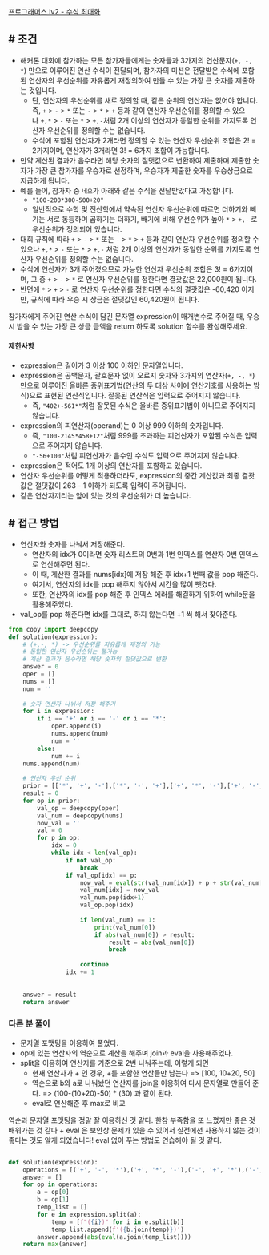 

[프로그래머스 lv2 - 수식 최대화](https://school.programmers.co.kr/learn/courses/30/lessons/67257#)



## # 조건

- 해커톤 대회에 참가하는 모든 참가자들에게는 숫자들과 3가지의 연산문자(`+, -, *`) 만으로 이루어진 연산 수식이 전달되며, 참가자의 미션은 전달받은 수식에 포함된 연산자의 우선순위를 자유롭게 재정의하여 만들 수 있는 가장 큰 숫자를 제출하는 것입니다.  
	- 단, 연산자의 우선순위를 새로 정의할 때, 같은 순위의 연산자는 없어야 합니다. 즉, `+` > `-` > `*` 또는 `-` > `*` > `+` 등과 같이 연산자 우선순위를 정의할 수 있으나 `+,*` > `-` 또는 `*` > `+,-`처럼 2개 이상의 연산자가 동일한 순위를 가지도록 연산자 우선순위를 정의할 수는 없습니다. 
	- 수식에 포함된 연산자가 2개라면 정의할 수 있는 연산자 우선순위 조합은 2! = 2가지이며, 연산자가 3개라면 3! = 6가지 조합이 가능합니다.  
- 만약 계산된 결과가 음수라면 해당 숫자의 절댓값으로 변환하여 제출하며 제출한 숫자가 가장 큰 참가자를 우승자로 선정하며, 우승자가 제출한 숫자를 우승상금으로 지급하게 됩니다.
- 예를 들어, 참가자 중 `네오`가 아래와 같은 수식을 전달받았다고 가정합니다.
	- `"100-200*300-500+20"`
	- 일반적으로 수학 및 전산학에서 약속된 연산자 우선순위에 따르면 더하기와 빼기는 서로 동등하며 곱하기는 더하기, 빼기에 비해 우선순위가 높아 `*` > `+,-` 로 우선순위가 정의되어 있습니다.  
- 대회 규칙에 따라 `+` > `-` > `*` 또는 `-` > `*` > `+` 등과 같이 연산자 우선순위를 정의할 수 있으나 `+,*` > `-` 또는 `*` > `+,-` 처럼 2개 이상의 연산자가 동일한 순위를 가지도록 연산자 우선순위를 정의할 수는 없습니다.  
- 수식에 연산자가 3개 주어졌으므로 가능한 연산자 우선순위 조합은 3! = 6가지이며, 그 중 `+` > `-` > `*` 로 연산자 우선순위를 정한다면 결괏값은 22,000원이 됩니다.  
- 반면에 `*` > `+` > `-` 로 연산자 우선순위를 정한다면 수식의 결괏값은 -60,420 이지만, 규칙에 따라 우승 시 상금은 절댓값인 60,420원이 됩니다.

참가자에게 주어진 연산 수식이 담긴 문자열 expression이 매개변수로 주어질 때, 우승 시 받을 수 있는 가장 큰 상금 금액을 return 하도록 solution 함수를 완성해주세요.



#### 제한사항

-   expression은 길이가 3 이상 100 이하인 문자열입니다.
-   expression은 공백문자, 괄호문자 없이 오로지 숫자와 3가지의 연산자(`+, -, *`) 만으로 이루어진 올바른 중위표기법(연산의 두 대상 사이에 연산기호를 사용하는 방식)으로 표현된 연산식입니다. 잘못된 연산식은 입력으로 주어지지 않습니다.
    -   즉, `"402+-561*"`처럼 잘못된 수식은 올바른 중위표기법이 아니므로 주어지지 않습니다.  
-   expression의 피연산자(operand)는 0 이상 999 이하의 숫자입니다.
    -   즉, `"100-2145*458+12"`처럼 999를 초과하는 피연산자가 포함된 수식은 입력으로 주어지지 않습니다.
    -   `"-56+100"`처럼 피연산자가 음수인 수식도 입력으로 주어지지 않습니다.
-   expression은 적어도 1개 이상의 연산자를 포함하고 있습니다.
-   연산자 우선순위를 어떻게 적용하더라도, expression의 중간 계산값과 최종 결괏값은 절댓값이 263 - 1 이하가 되도록 입력이 주어집니다.
-   같은 연산자끼리는 앞에 있는 것의 우선순위가 더 높습니다.



## # 접근 방법

- 연산자와 숫자를 나눠서 저장해준다.
	- 연산자의 idx가 0이라면 숫자 리스트의 0번과 1번 인덱스를 연산자 0번 인덱스로 연산해주면 된다.
	- 이 때, 계산한 결과를 nums[idx]에 저장 해준 후 idx+1 번째 값을 pop 해준다.
	- 여기서, 연산자의 idx를 pop 해주지 않아서 시간을 많이 뺏겼다.
	- 또한, 연산자의 idx를 pop 해준 후 인덱스 에러를 해결하기 위하여 while문을 활용해주었다.
- val_op를 pop 해준다면 idx를 그대로, 하지 않는다면 +1 씩 해서 찾아준다.


```python
from copy import deepcopy
def solution(expression):
    # (+,-, *) -> 우선순위를 자유롭게 재정의 가능
    # 동일한 연산자 우선순위는 불가능
    # 계산 결과가 음수라면 해당 숫자의 절댓값으로 변환
    answer = 0
    oper = []
    nums = []
    num = ''
    
    # 숫자 연산자 나눠서 저장 해주기
    for i in expression:
        if i == '+' or i == '-' or i == '*':
            oper.append(i)
            nums.append(num)
            num = ''
        else:
            num += i
    nums.append(num)
        
    # 연산자 우선 순위
    prior = [['*', '+', '-'],['*', '-', '+'],['+', '*', '-'],['+', '-', '*'],['-', '*', '+'],['-', '+', '*']]
    result = 0
    for op in prior:
        val_op = deepcopy(oper)
        val_num = deepcopy(nums)
        now_val = ''
        val = 0
        for p in op:
            idx = 0
            while idx < len(val_op):
                if not val_op:
                    break
                if val_op[idx] == p:
                    now_val = eval(str(val_num[idx]) + p + str(val_num[idx+1]))
                    val_num[idx] = now_val
                    val_num.pop(idx+1)
                    val_op.pop(idx)
                    
                    if len(val_num) == 1:
                        print(val_num[0])
                        if abs(val_num[0]) > result:
                            result = abs(val_num[0])
                            break
                    
                    continue
                idx += 1
        
        
    answer = result
    return answer
```



### 다른 분 풀이

- 문자열 포맷팅을 이용하여 풀었다.
- op에 있는 연산자의 역순으로 계산을 해주며 join과 eval을 사용해주었다.
- split을 이용하여 연산자를 기준으로 2번 나눠주는데, 이렇게 되면 
	- 현재 연산자가 + 인 경우, +를 포함한 연산들만 남는다 => [100, 10+20, 50]
	- 역순으로 b와 a로 나눠놨던 연산자를 join을 이용하여 다시 문자열로 만들어 준다. => (100-(10+20)-50) * (30) 과 같이 된다.
	- eval로 연산해준 후 max로 비교

역순과 문자열 포맷팅을 정말 잘 이용하신 것 같다. 한참 부족함을 또 느꼈지만 좋은 것 배워가는 것 같다
	+ eval 은 보안상 문제가 있을 수 있어서 실전에선 사용하지 않는 것이 좋다는 것도 알게 되었습니다! eval 없이 푸는 방법도 연습해야 될 것 같다.

```python

def solution(expression):
    operations = [('+', '-', '*'),('+', '*', '-'),('-', '+', '*'),('-', '*', '+'),('*', '+', '-'),('*', '-', '+')]
    answer = []
    for op in operations:
        a = op[0]
        b = op[1]
        temp_list = []
        for e in expression.split(a):
            temp = [f"({i})" for i in e.split(b)]
            temp_list.append(f'({b.join(temp)})')
        answer.append(abs(eval(a.join(temp_list))))
    return max(answer)
```